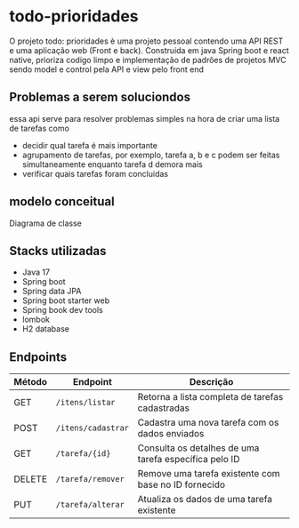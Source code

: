 # todo-prioridades
O projeto todo: prioridades è uma projeto pessoal contendo uma API REST e uma aplicação web (Front e back). Construida em java Spring boot e react native, prioriza codigo limpo e implementação de padrões de projetos MVC sendo model e control pela API e view pelo front end

## Problemas a serem soluciondos

essa api serve para resolver problemas simples na hora de criar uma lista de tarefas como

- decidir qual tarefa é mais importante
- agrupamento de tarefas, por exemplo, tarefa a, b e c podem ser feitas simultaneamente enquanto tarefa d demora mais
- verificar quais tarefas foram concluidas

## modelo conceitual
Diagrama de classe

## Stacks utilizadas

- Java 17
- Spring boot
- Spring data JPA
- Spring boot starter web
- Spring book dev tools
- lombok
- H2 database

## Endpoints
| Método | Endpoint           | Descrição                                                       |
|--------|--------------------|------------------------------------------------------------------|
| GET    | `/itens/listar`    | Retorna a lista completa de tarefas cadastradas                 |
| POST   | `/itens/cadastrar` | Cadastra uma nova tarefa com os dados enviados                  |
| GET    | `/tarefa/{id}`     | Consulta os detalhes de uma tarefa específica pelo ID           |
| DELETE | `/tarefa/remover`  | Remove uma tarefa existente com base no ID fornecido            |
| PUT    | `/tarefa/alterar`  | Atualiza os dados de uma tarefa existente                       |


